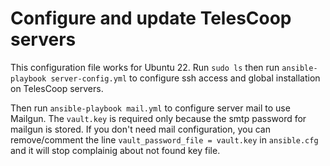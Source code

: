 # Configure and update TelesCoop servers
This configuration file works for Ubuntu 22.
Run `sudo ls` then run `ansible-playbook server-config.yml` to configure ssh access
and global installation on TelesCoop servers.

Then run `ansible-playbook mail.yml` to configure server mail
to use Mailgun.
The `vault.key` is required only because the smtp password for
mailgun is stored. If you don't need mail configuration, you
can remove/comment the line `vault_password_file = vault.key`
in `ansible.cfg` and it will stop complainig about not found
key file.
